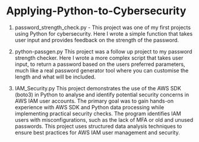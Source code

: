 # Applying-Python-to-Cybersecurity

1. password_strength_check.py -
This project was one of my first projects using Python for cybersecurity. Here I wrote a simple function that takes user input and provides feedback on the strength of the password.

2. python-passgen.py
This project was a follow up project to my password strength checker. Here I wrote a more complex script that takes user input, to return a password based on the users preferred parameters, much like a real password generator tool where you can customise the length and what will be included.

3. IAM_Security.py
This project demonstrates the use of the AWS SDK (boto3) in Python to analyse and identify potential security concerns in AWS IAM user accounts. The primary goal was to gain hands-on experience with AWS SDK and Python data processing while implementing practical security checks. The program identifies IAM users with misconfigurations, such as the lack of MFA or old and unused passwords. This project uses structured data analysis techniques to ensure best practices for AWS IAM user management and security.

